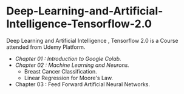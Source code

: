 # Deep-Learning-and-Artificial-Intelligence-Tensorflow-2.0
Deep Learning and Artificial Intelligence , Tensorflow 2.0 is a Course attended from Udemy Platform.

+ *Chapter 01 : Introduction to Google Colab.*
+ *Chapter 02 : Machine Learning and Neurons.*
  + Breast Cancer Classification.
  + Linear Regression for Moore's Law.
+ Chapter 03 : Feed Forward Artificial Neural Networks.
